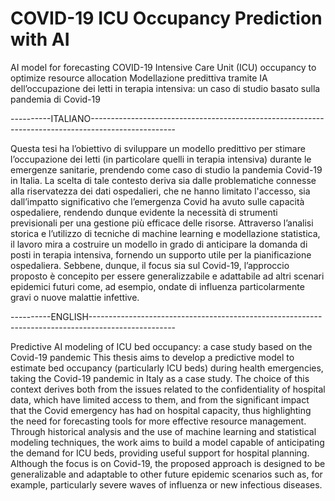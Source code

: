 # COVID-19 ICU Occupancy Prediction with AI
 AI model for forecasting COVID-19 Intensive Care Unit (ICU) occupancy to optimize resource allocation
Modellazione predittiva tramite IA dell’occupazione dei letti in terapia intensiva: un caso di studio basato sulla pandemia di Covid-19

----------ITALIANO---------------------------------------------------------------------------------------------------

Questa tesi ha l’obiettivo di sviluppare un modello predittivo per stimare l’occupazione dei letti (in particolare quelli in terapia intensiva) durante le emergenze sanitarie, prendendo come caso di studio la pandemia Covid-19 in Italia.
La scelta di tale contesto deriva sia dalle problematiche connesse alla riservatezza dei dati ospedalieri, che ne hanno limitato l'accesso, sia dall’impatto significativo che l’emergenza Covid ha avuto sulle capacità ospedaliere, rendendo dunque evidente la necessità di strumenti previsionali per una gestione più efficace delle risorse.
Attraverso l’analisi storica e l’utilizzo di tecniche di machine learning e modellazione statistica, il lavoro mira a costruire un modello in grado di anticipare la domanda di posti in terapia intensiva, fornendo un supporto utile per la pianificazione ospedaliera.
Sebbene, dunque, il focus sia sul Covid-19, l’approccio proposto è concepito per essere generalizzabile e adattabile ad altri scenari epidemici futuri come, ad esempio, ondate di influenza particolarmente gravi o nuove malattie infettive.		


----------ENGLISH---------------------------------------------------------------------------------------------------

Predictive AI modeling of ICU bed occupancy: a case study based on the Covid-19 pandemic
This thesis aims to develop a predictive model to estimate bed occupancy (particularly ICU beds) during health emergencies, taking the Covid-19 pandemic in Italy as a case study.
The choice of this context derives both from the issues related to the confidentiality of hospital data, which have limited access to them, and from the significant impact that the Covid emergency has had on hospital capacity, thus highlighting the need for forecasting tools for more effective resource management.
Through historical analysis and the use of machine learning and statistical modeling techniques, the work aims to build a model capable of anticipating the demand for ICU beds, providing useful support for hospital planning.
Although the focus is on Covid-19, the proposed approach is designed to be generalizable and adaptable to other future epidemic scenarios such as, for example, particularly severe waves of influenza or new infectious diseases.
